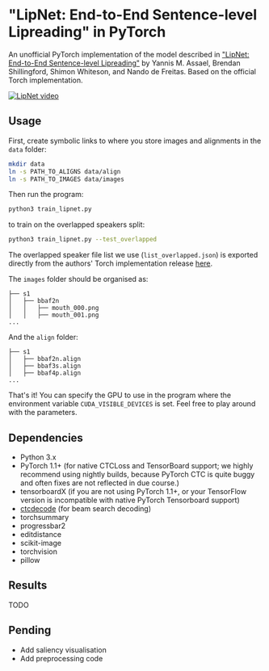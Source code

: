 # "LipNet: End-to-End Sentence-level Lipreading" in PyTorch
An unofficial PyTorch implementation of the model described in ["LipNet: End-to-End Sentence-level Lipreading"](https://arxiv.org/abs/1611.01599) by Yannis M. Assael, Brendan Shillingford, Shimon Whiteson, and Nando de Freitas. Based on the official Torch implementation.

[![LipNet video](https://img.youtube.com/vi/fa5QGremQf8/0.jpg)](https://www.youtube.com/watch?v=fa5QGremQf8)

## Usage
First, create symbolic links to where you store images and alignments in the `data` folder:

```bash
mkdir data
ln -s PATH_TO_ALIGNS data/align
ln -s PATH_TO_IMAGES data/images
```

Then run the program:

```bash
python3 train_lipnet.py
```

to train on the overlapped speakers split:

```bash
python3 train_lipnet.py --test_overlapped
```

The overlapped speaker file list we use (`list_overlapped.json`) is exported directly from the authors' Torch implementation release [here](https://github.com/bshillingford/LipNet/blob/master/util/list_overlapped.t7).

The `images` folder should be organised as:
```
├── s1
│   ├── bbaf2n
│   │   ├── mouth_000.png
│   │   ├── mouth_001.png
...
```

And the `align` folder:
```
├── s1
│   ├── bbaf2n.align
│   ├── bbaf3s.align
│   ├── bbaf4p.align
...
```

That's it! You can specify the GPU to use in the program where the environment variable `CUDA_VISIBLE_DEVICES` is set. Feel free to play around with the parameters.

## Dependencies
- Python 3.x
- PyTorch 1.1+ (for native CTCLoss and TensorBoard support; we highly recommend using nightly builds, because PyTorch CTC is quite buggy and often fixes are not reflected in due course.)
- tensorboardX (if you are not using PyTorch 1.1+, or your TensorFlow version is incompatible with native PyTorch Tensorboard support)
- [ctcdecode](https://github.com/parlance/ctcdecode) (for beam search decoding)
- torchsummary
- progressbar2
- editdistance
- scikit-image
- torchvision
- pillow

## Results
TODO

## Pending
- Add saliency visualisation
- Add preprocessing code

